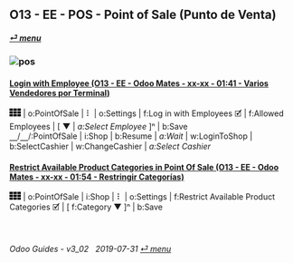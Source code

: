 ## O13 - EE - POS - Point of Sale (Punto de Venta)
#### [_&#x23CE; menu_](/en-uk/o13/ee/en-uk-o13-ee-guides-menu.md)  
### ![pos](/doc/img/point-of-sale.png)

#### [Login with Employee (O13 - EE - Odoo Mates - xx-xx - 01:41 - Varios Vendedores por Terminal)](https://youtube.com/embed/Nmafl3gA8aI?autoplay=1&start=0&end=0&rel=0)  
![apps](/doc/img/apps.png) | o:PointOfSale | &#x2807; | o:Settings | f:Log in with Employees &#x1F5F9; | f:Allowed Employees | \[ &#x25BC; | _a:Select Employee_ ]&#x207F; | b:Save  
&#x23BD;/&#x23BD;/:PointOfSale | i:Shop | b:Resume | _a:Wait_ | w:LoginToShop | b:SelectCashier | w:ChangeCashier | _a:Select Cashier_  

#### [Restrict Available Product Categories in Point Of Sale (O13 - EE - Odoo Mates - xx-xx - 01:54 - Restringir Categorías)](https://youtube.com/embed/EO-j2h2AUw4?autoplay=1&start=0&end=0&rel=0)  
![apps](/doc/img/apps.png) | o:PointOfSale | i:Shop | &#x2807; | o:Settings | f:Restrict Available Product Categories &#x1F5F9; | \[ f:Category &#x25BC; \]&#x207F; | b:Save  

<br>

###### Odoo Guides - v3_02 &nbsp; 2019-07-31  [_&#x23CE; menu_](/en-uk/o13/ee/en-uk-o13-ee-guides-menu.md)  
